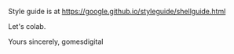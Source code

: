 Style guide is at https://google.github.io/styleguide/shellguide.html

Let's colab. 

Yours sincerely,
gomesdigital
